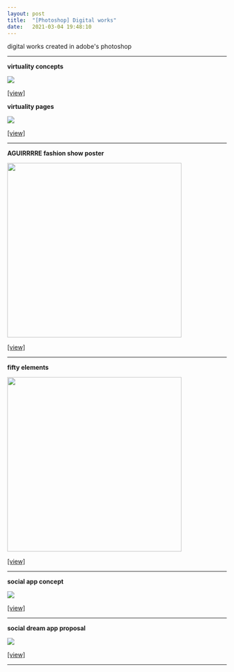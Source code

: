 ```yaml
---
layout: post
title:  "[Photoshop] Digital works"
date:   2021-03-04 19:48:10
---
```


digital works created in adobe's photoshop

-----------------------------------------------------------

**virtuality concepts** 

<img src="https://i.imgur.com/OMAmTwz.jpg">

[[view]](https://i.imgur.com/OMAmTwz.jpg)

**virtuality pages**

<img src="https://i.imgur.com/Bgx4KlW.jpg">

[[view]](https://i.imgur.com/Bgx4KlW.jpg)

-----------------------------------------------------------

**AGUIRRRRE fashion show poster**

<img src="https://i.imgur.com/zNpGsNS.jpg" width="400">

[[view]](https://i.imgur.com/zNpGsNS.jpg)

-----------------------------------------------------------

**fifty elements**

<!-- 
<p align="center">
    <img src="https://i.imgur.com/bUeaZJ7.jpg" width="400" >
</p> 
-->
<img src="https://i.imgur.com/bUeaZJ7.jpg" width="400" >

[[view]](https://i.imgur.com/bUeaZJ7.jpg)

-----------------------------------------------------------

**social app concept**

<img src="https://i.imgur.com/nHeem1n.png">

[[view]](https://i.imgur.com/nHeem1n.png)

-----------------------------------------------------------

**social dream app proposal**

<img src="https://i.imgur.com/DaC8Ec4.jpg">

[[view]](https://i.imgur.com/DaC8Ec4.jpg)

-----------------------------------------------------------

